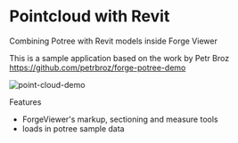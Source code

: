 # Pointcloud with Revit
Combining Potree with Revit models inside Forge Viewer

This is a sample application based on the work by Petr Broz
https://github.com/petrbroz/forge-potree-demo


![point-cloud-demo](https://user-images.githubusercontent.com/440241/79944026-631e3c80-841f-11ea-86a6-343897212080.jpg)

Features
- ForgeViewer's markup, sectioning and measure tools
- loads in potree sample data
